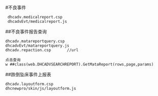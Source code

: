 #不良事件

	 dhcadv.medicalreport.csp
	 dhcadvEvt/medicalreport.js 

##不良事件报告查询

	dhcadv.matareportquery.csp
	dhcadvEvt/matareportquery.js
	dhcadv.repaction.csp       //url

	点击查询
	w ##class(web.DHCADVSEARCHREPORT).GetMataReport(rows,page,params)


##跌倒坠床事件上报表

	dhcadv.layoutform.csp
	dhcnewpro/skin/js/layoutform.js